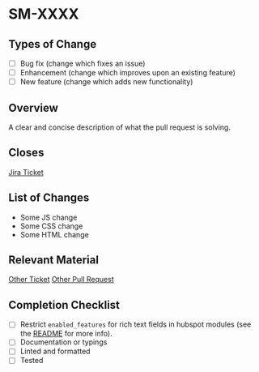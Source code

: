 <!-- 
Please replace XXXX with the ticket number to link to the Sales and Marketing Jira board
-->
# SM-XXXX

## Types of Change

- [ ] Bug fix (change which fixes an issue)
- [ ] Enhancement (change which improves upon an existing feature)
- [ ] New feature (change which adds new functionality)

<!-- Add a description of the ticket here -->
## Overview

A clear and concise description of what the pull request is solving.

## Closes 

[Jira Ticket](https://redswirl.atlassian.net/browse/SM-XXXX)  

<!-- List of specific changes (Optional) -->
## List of Changes

- Some JS change
- Some CSS change
- Some HTML change

<!-- Screenshots, links, etc. (Optional) -->
## Relevant Material

[Other Ticket](https://redswirl.atlassian.net/browse/SM-XXXX)
[Other Pull Request](https://github.com/integrativenutrition/hubspot/pull/XXX)

<!-- Don't Forget! -->
## Completion Checklist

- [ ] Restrict `enabled_features` for rich text fields in hubspot modules (see the [README](../README.md) for more info).
- [ ] Documentation or typings
- [ ] Linted and formatted
- [ ] Tested
